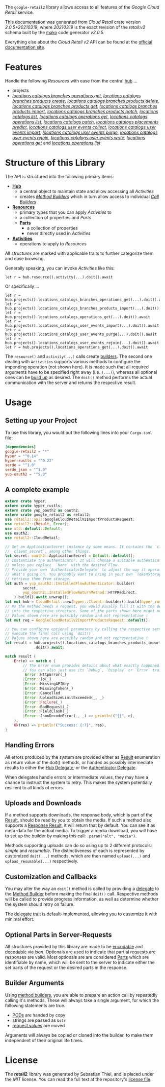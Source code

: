 <!---
DO NOT EDIT !
This file was generated automatically from 'src/mako/api/README.md.mako'
DO NOT EDIT !
-->
The `google-retail2` library allows access to all features of the *Google Cloud Retail* service.

This documentation was generated from *Cloud Retail* crate version *2.0.5+20210319*, where *20210319* is the exact revision of the *retail:v2* schema built by the [mako](http://www.makotemplates.org/) code generator *v2.0.5*.

Everything else about the *Cloud Retail* *v2* API can be found at the
[official documentation site](https://cloud.google.com/recommendations).
# Features

Handle the following *Resources* with ease from the central [hub](https://docs.rs/google-retail2/2.0.5+20210319/google_retail2/CloudRetail) ... 

* projects
 * [*locations catalogs branches operations get*](https://docs.rs/google-retail2/2.0.5+20210319/google_retail2/api::ProjectLocationCatalogBrancheOperationGetCall), [*locations catalogs branches products create*](https://docs.rs/google-retail2/2.0.5+20210319/google_retail2/api::ProjectLocationCatalogBrancheProductCreateCall), [*locations catalogs branches products delete*](https://docs.rs/google-retail2/2.0.5+20210319/google_retail2/api::ProjectLocationCatalogBrancheProductDeleteCall), [*locations catalogs branches products get*](https://docs.rs/google-retail2/2.0.5+20210319/google_retail2/api::ProjectLocationCatalogBrancheProductGetCall), [*locations catalogs branches products import*](https://docs.rs/google-retail2/2.0.5+20210319/google_retail2/api::ProjectLocationCatalogBrancheProductImportCall), [*locations catalogs branches products patch*](https://docs.rs/google-retail2/2.0.5+20210319/google_retail2/api::ProjectLocationCatalogBrancheProductPatchCall), [*locations catalogs list*](https://docs.rs/google-retail2/2.0.5+20210319/google_retail2/api::ProjectLocationCatalogListCall), [*locations catalogs operations get*](https://docs.rs/google-retail2/2.0.5+20210319/google_retail2/api::ProjectLocationCatalogOperationGetCall), [*locations catalogs operations list*](https://docs.rs/google-retail2/2.0.5+20210319/google_retail2/api::ProjectLocationCatalogOperationListCall), [*locations catalogs patch*](https://docs.rs/google-retail2/2.0.5+20210319/google_retail2/api::ProjectLocationCatalogPatchCall), [*locations catalogs placements predict*](https://docs.rs/google-retail2/2.0.5+20210319/google_retail2/api::ProjectLocationCatalogPlacementPredictCall), [*locations catalogs user events collect*](https://docs.rs/google-retail2/2.0.5+20210319/google_retail2/api::ProjectLocationCatalogUserEventCollectCall), [*locations catalogs user events import*](https://docs.rs/google-retail2/2.0.5+20210319/google_retail2/api::ProjectLocationCatalogUserEventImportCall), [*locations catalogs user events purge*](https://docs.rs/google-retail2/2.0.5+20210319/google_retail2/api::ProjectLocationCatalogUserEventPurgeCall), [*locations catalogs user events rejoin*](https://docs.rs/google-retail2/2.0.5+20210319/google_retail2/api::ProjectLocationCatalogUserEventRejoinCall), [*locations catalogs user events write*](https://docs.rs/google-retail2/2.0.5+20210319/google_retail2/api::ProjectLocationCatalogUserEventWriteCall), [*locations operations get*](https://docs.rs/google-retail2/2.0.5+20210319/google_retail2/api::ProjectLocationOperationGetCall) and [*locations operations list*](https://docs.rs/google-retail2/2.0.5+20210319/google_retail2/api::ProjectLocationOperationListCall)




# Structure of this Library

The API is structured into the following primary items:

* **[Hub](https://docs.rs/google-retail2/2.0.5+20210319/google_retail2/CloudRetail)**
    * a central object to maintain state and allow accessing all *Activities*
    * creates [*Method Builders*](https://docs.rs/google-retail2/2.0.5+20210319/google_retail2/client::MethodsBuilder) which in turn
      allow access to individual [*Call Builders*](https://docs.rs/google-retail2/2.0.5+20210319/google_retail2/client::CallBuilder)
* **[Resources](https://docs.rs/google-retail2/2.0.5+20210319/google_retail2/client::Resource)**
    * primary types that you can apply *Activities* to
    * a collection of properties and *Parts*
    * **[Parts](https://docs.rs/google-retail2/2.0.5+20210319/google_retail2/client::Part)**
        * a collection of properties
        * never directly used in *Activities*
* **[Activities](https://docs.rs/google-retail2/2.0.5+20210319/google_retail2/client::CallBuilder)**
    * operations to apply to *Resources*

All *structures* are marked with applicable traits to further categorize them and ease browsing.

Generally speaking, you can invoke *Activities* like this:

```Rust,ignore
let r = hub.resource().activity(...).doit().await
```

Or specifically ...

```ignore
let r = hub.projects().locations_catalogs_branches_operations_get(...).doit().await
let r = hub.projects().locations_catalogs_branches_products_import(...).doit().await
let r = hub.projects().locations_catalogs_operations_get(...).doit().await
let r = hub.projects().locations_catalogs_user_events_import(...).doit().await
let r = hub.projects().locations_catalogs_user_events_purge(...).doit().await
let r = hub.projects().locations_catalogs_user_events_rejoin(...).doit().await
let r = hub.projects().locations_operations_get(...).doit().await
```

The `resource()` and `activity(...)` calls create [builders][builder-pattern]. The second one dealing with `Activities` 
supports various methods to configure the impending operation (not shown here). It is made such that all required arguments have to be 
specified right away (i.e. `(...)`), whereas all optional ones can be [build up][builder-pattern] as desired.
The `doit()` method performs the actual communication with the server and returns the respective result.

# Usage

## Setting up your Project

To use this library, you would put the following lines into your `Cargo.toml` file:

```toml
[dependencies]
google-retail2 = "*"
hyper = "^0.14"
hyper-rustls = "^0.22"
serde = "^1.0"
serde_json = "^1.0"
yup-oauth2 = "^5.0"
```

## A complete example

```Rust
extern crate hyper;
extern crate hyper_rustls;
extern crate yup_oauth2 as oauth2;
extern crate google_retail2 as retail2;
use retail2::api::GoogleCloudRetailV2ImportProductsRequest;
use retail2::{Result, Error};
use std::default::Default;
use oauth2;
use retail2::CloudRetail;

// Get an ApplicationSecret instance by some means. It contains the `client_id` and 
// `client_secret`, among other things.
let secret: oauth2::ApplicationSecret = Default::default();
// Instantiate the authenticator. It will choose a suitable authentication flow for you, 
// unless you replace  `None` with the desired Flow.
// Provide your own `AuthenticatorDelegate` to adjust the way it operates and get feedback about 
// what's going on. You probably want to bring in your own `TokenStorage` to persist tokens and
// retrieve them from storage.
let auth = yup_oauth2::InstalledFlowAuthenticator::builder(
        secret,
        yup_oauth2::InstalledFlowReturnMethod::HTTPRedirect,
    ).build().await.unwrap();
let mut hub = CloudRetail::new(hyper::Client::builder().build(hyper_rustls::HttpsConnector::with_native_roots()), auth);
// As the method needs a request, you would usually fill it with the desired information
// into the respective structure. Some of the parts shown here might not be applicable !
// Values shown here are possibly random and not representative !
let mut req = GoogleCloudRetailV2ImportProductsRequest::default();

// You can configure optional parameters by calling the respective setters at will, and
// execute the final call using `doit()`.
// Values shown here are possibly random and not representative !
let result = hub.projects().locations_catalogs_branches_products_import(req, "parent")
             .doit().await;

match result {
    Err(e) => match e {
        // The Error enum provides details about what exactly happened.
        // You can also just use its `Debug`, `Display` or `Error` traits
         Error::HttpError(_)
        |Error::Io(_)
        |Error::MissingAPIKey
        |Error::MissingToken(_)
        |Error::Cancelled
        |Error::UploadSizeLimitExceeded(_, _)
        |Error::Failure(_)
        |Error::BadRequest(_)
        |Error::FieldClash(_)
        |Error::JsonDecodeError(_, _) => println!("{}", e),
    },
    Ok(res) => println!("Success: {:?}", res),
}

```
## Handling Errors

All errors produced by the system are provided either as [Result](https://docs.rs/google-retail2/2.0.5+20210319/google_retail2/client::Result) enumeration as return value of
the doit() methods, or handed as possibly intermediate results to either the 
[Hub Delegate](https://docs.rs/google-retail2/2.0.5+20210319/google_retail2/client::Delegate), or the [Authenticator Delegate](https://docs.rs/yup-oauth2/*/yup_oauth2/trait.AuthenticatorDelegate.html).

When delegates handle errors or intermediate values, they may have a chance to instruct the system to retry. This 
makes the system potentially resilient to all kinds of errors.

## Uploads and Downloads
If a method supports downloads, the response body, which is part of the [Result](https://docs.rs/google-retail2/2.0.5+20210319/google_retail2/client::Result), should be
read by you to obtain the media.
If such a method also supports a [Response Result](https://docs.rs/google-retail2/2.0.5+20210319/google_retail2/client::ResponseResult), it will return that by default.
You can see it as meta-data for the actual media. To trigger a media download, you will have to set up the builder by making
this call: `.param("alt", "media")`.

Methods supporting uploads can do so using up to 2 different protocols: 
*simple* and *resumable*. The distinctiveness of each is represented by customized 
`doit(...)` methods, which are then named `upload(...)` and `upload_resumable(...)` respectively.

## Customization and Callbacks

You may alter the way an `doit()` method is called by providing a [delegate](https://docs.rs/google-retail2/2.0.5+20210319/google_retail2/client::Delegate) to the 
[Method Builder](https://docs.rs/google-retail2/2.0.5+20210319/google_retail2/client::CallBuilder) before making the final `doit()` call. 
Respective methods will be called to provide progress information, as well as determine whether the system should 
retry on failure.

The [delegate trait](https://docs.rs/google-retail2/2.0.5+20210319/google_retail2/client::Delegate) is default-implemented, allowing you to customize it with minimal effort.

## Optional Parts in Server-Requests

All structures provided by this library are made to be [encodable](https://docs.rs/google-retail2/2.0.5+20210319/google_retail2/client::RequestValue) and 
[decodable](https://docs.rs/google-retail2/2.0.5+20210319/google_retail2/client::ResponseResult) via *json*. Optionals are used to indicate that partial requests are responses 
are valid.
Most optionals are are considered [Parts](https://docs.rs/google-retail2/2.0.5+20210319/google_retail2/client::Part) which are identifiable by name, which will be sent to 
the server to indicate either the set parts of the request or the desired parts in the response.

## Builder Arguments

Using [method builders](https://docs.rs/google-retail2/2.0.5+20210319/google_retail2/client::CallBuilder), you are able to prepare an action call by repeatedly calling it's methods.
These will always take a single argument, for which the following statements are true.

* [PODs][wiki-pod] are handed by copy
* strings are passed as `&str`
* [request values](https://docs.rs/google-retail2/2.0.5+20210319/google_retail2/client::RequestValue) are moved

Arguments will always be copied or cloned into the builder, to make them independent of their original life times.

[wiki-pod]: http://en.wikipedia.org/wiki/Plain_old_data_structure
[builder-pattern]: http://en.wikipedia.org/wiki/Builder_pattern
[google-go-api]: https://github.com/google/google-api-go-client

# License
The **retail2** library was generated by Sebastian Thiel, and is placed 
under the *MIT* license.
You can read the full text at the repository's [license file][repo-license].

[repo-license]: https://github.com/Byron/google-apis-rsblob/main/LICENSE.md
